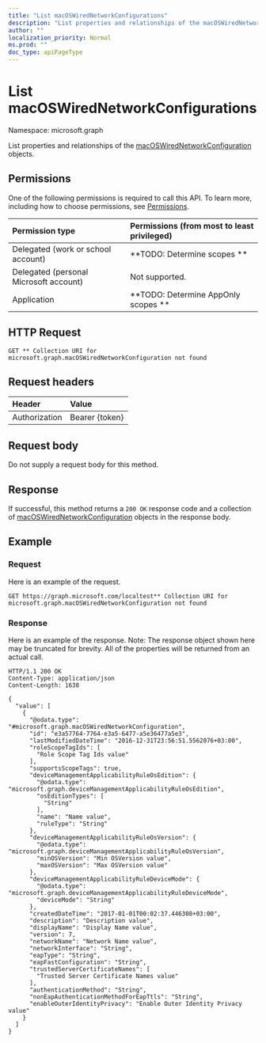 ```yaml
---
title: "List macOSWiredNetworkConfigurations"
description: "List properties and relationships of the macOSWiredNetworkConfiguration objects."
author: ""
localization_priority: Normal
ms.prod: ""
doc_type: apiPageType
---
```


# List macOSWiredNetworkConfigurations

Namespace: microsoft.graph

List properties and relationships of the [macOSWiredNetworkConfiguration](../resources/macoswirednetworkconfiguration.md) objects.

## Permissions
One of the following permissions is required to call this API. To learn more, including how to choose permissions, see [Permissions](/concepts/permissions-reference.md).

|Permission type|Permissions (from most to least privileged)|
|:---|:---|
|Delegated (work or school account)|**TODO: Determine scopes **|
|Delegated (personal Microsoft account)|Not supported.|
|Application|**TODO: Determine AppOnly scopes **|

## HTTP Request
<!-- {
  "blockType": "ignored"
}
-->
``` http
GET ** Collection URI for microsoft.graph.macOSWiredNetworkConfiguration not found
```

## Request headers
|Header|Value|
|:---|:---|
|Authorization|Bearer {token}|

## Request body
Do not supply a request body for this method.

## Response
If successful, this method returns a `200 OK` response code and a collection of [macOSWiredNetworkConfiguration](../resources/macoswirednetworkconfiguration.md) objects in the response body.

## Example

### Request
Here is an example of the request.
<!-- {
  "blockType": "request",
  "name": "get_macoswirednetworkconfiguration"
}
-->
``` http
GET https://graph.microsoft.com/localtest** Collection URI for microsoft.graph.macOSWiredNetworkConfiguration not found
```

### Response
Here is an example of the response. Note: The response object shown here may be truncated for brevity. All of the properties will be returned from an actual call.
<!-- {
  "blockType": "response",
  "truncated": true,
  "@odata.type": "collection(microsoft.graph.macoswirednetworkconfiguration)"
}
-->
``` http
HTTP/1.1 200 OK
Content-Type: application/json
Content-Length: 1638

{
  "value": [
    {
      "@odata.type": "#microsoft.graph.macOSWiredNetworkConfiguration",
      "id": "e3a57764-7764-e3a5-6477-a5e36477a5e3",
      "lastModifiedDateTime": "2016-12-31T23:56:51.5562076+03:00",
      "roleScopeTagIds": [
        "Role Scope Tag Ids value"
      ],
      "supportsScopeTags": true,
      "deviceManagementApplicabilityRuleOsEdition": {
        "@odata.type": "microsoft.graph.deviceManagementApplicabilityRuleOsEdition",
        "osEditionTypes": [
          "String"
        ],
        "name": "Name value",
        "ruleType": "String"
      },
      "deviceManagementApplicabilityRuleOsVersion": {
        "@odata.type": "microsoft.graph.deviceManagementApplicabilityRuleOsVersion",
        "minOSVersion": "Min OSVersion value",
        "maxOSVersion": "Max OSVersion value"
      },
      "deviceManagementApplicabilityRuleDeviceMode": {
        "@odata.type": "microsoft.graph.deviceManagementApplicabilityRuleDeviceMode",
        "deviceMode": "String"
      },
      "createdDateTime": "2017-01-01T00:02:37.446308+03:00",
      "description": "Description value",
      "displayName": "Display Name value",
      "version": 7,
      "networkName": "Network Name value",
      "networkInterface": "String",
      "eapType": "String",
      "eapFastConfiguration": "String",
      "trustedServerCertificateNames": [
        "Trusted Server Certificate Names value"
      ],
      "authenticationMethod": "String",
      "nonEapAuthenticationMethodForEapTtls": "String",
      "enableOuterIdentityPrivacy": "Enable Outer Identity Privacy value"
    }
  ]
}
```

